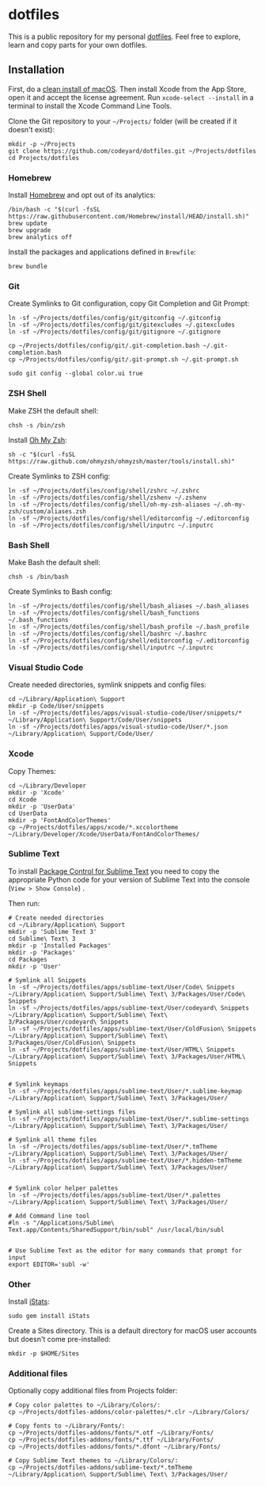 # dotfiles

This is a public repository for my personal [dotfiles](https://dotfiles.github.io/). Feel free to explore, learn and copy parts for your own dotfiles.


## Installation

First, do a [clean install of macOS](https://www.imore.com/how-do-clean-install-macos). Then install Xcode from the App Store, open it and accept the license agreement. Run `xcode-select --install` in a terminal to install the Xcode Command Line Tools.

Clone the Git repository to your `~/Projects/` folder (will be created if it doesn't exist):

```
mkdir -p ~/Projects
git clone https://github.com/codeyard/dotfiles.git ~/Projects/dotfiles
cd Projects/dotfiles
```



### Homebrew

Install [Homebrew](https://brew.sh) and opt out of its analytics:

```
/bin/bash -c "$(curl -fsSL https://raw.githubusercontent.com/Homebrew/install/HEAD/install.sh)"
brew update
brew upgrade
brew analytics off
```

Install the packages and applications defined in `Brewfile`:
```
brew bundle
```



### Git

Create Symlinks to Git configuration, copy Git Completion and Git Prompt:

```
ln -sf ~/Projects/dotfiles/config/git/gitconfig ~/.gitconfig
ln -sf ~/Projects/dotfiles/config/git/gitexcludes ~/.gitexcludes
ln -sf ~/Projects/dotfiles/config/git/gitignore ~/.gitignore

cp ~/Projects/dotfiles/config/git/.git-completion.bash ~/.git-completion.bash
cp ~/Projects/dotfiles/config/git/.git-prompt.sh ~/.git-prompt.sh

sudo git config --global color.ui true
```



### ZSH Shell

Make ZSH the default shell:
```
chsh -s /bin/zsh
```

Install [Oh My Zsh](https://ohmyz.sh):
```
sh -c "$(curl -fsSL https://raw.github.com/ohmyzsh/ohmyzsh/master/tools/install.sh)"
```


Create Symlinks to ZSH config:
```
ln -sf ~/Projects/dotfiles/config/shell/zshrc ~/.zshrc
ln -sf ~/Projects/dotfiles/config/shell/zshenv ~/.zshenv
ln -sf ~/Projects/dotfiles/config/shell/oh-my-zsh-aliases ~/.oh-my-zsh/custom/aliases.zsh
ln -sf ~/Projects/dotfiles/config/shell/editorconfig ~/.editorconfig
ln -sf ~/Projects/dotfiles/config/shell/inputrc ~/.inputrc
```



### Bash Shell

Make Bash the default shell:
```
chsh -s /bin/bash
```

Create Symlinks to Bash config:
```
ln -sf ~/Projects/dotfiles/config/shell/bash_aliases ~/.bash_aliases
ln -sf ~/Projects/dotfiles/config/shell/bash_functions ~/.bash_functions
ln -sf ~/Projects/dotfiles/config/shell/bash_profile ~/.bash_profile
ln -sf ~/Projects/dotfiles/config/shell/bashrc ~/.bashrc
ln -sf ~/Projects/dotfiles/config/shell/editorconfig ~/.editorconfig
ln -sf ~/Projects/dotfiles/config/shell/inputrc ~/.inputrc
```



### Visual Studio Code

Create needed directories, symlink snippets and config files:

```
cd ~/Library/Application\ Support
mkdir -p Code/User/snippets
ln -sf ~/Projects/dotfiles/apps/visual-studio-code/User/snippets/* ~/Library/Application\ Support/Code/User/snippets
ln -sf ~/Projects/dotfiles/apps/visual-studio-code/User/*.json ~/Library/Application\ Support/Code/User/
```





### Xcode

Copy Themes:

```
cd ~/Library/Developer
mkdir -p 'Xcode'
cd Xcode
mkdir -p 'UserData'
cd UserData
mkdir -p 'FontAndColorThemes'
cp ~/Projects/dotfiles/apps/xcode/*.xccolortheme ~/Library/Developer/Xcode/UserData/FontAndColorThemes/
```




### Sublime Text

To install [Package Control for Sublime Text](https://packagecontrol.io/installation) you need to copy the appropriate Python code for your version of Sublime Text into the console (`View > Show Console`) .

Then run:

```
# Create needed directories
cd ~/Library/Application\ Support
mkdir -p 'Sublime Text 3'
cd Sublime\ Text\ 3
mkdir -p 'Installed Packages'
mkdir -p 'Packages'
cd Packages
mkdir -p 'User'

# Symlink all Snippets
ln -sf ~/Projects/dotfiles/apps/sublime-text/User/Code\ Snippets ~/Library/Application\ Support/Sublime\ Text\ 3/Packages/User/Code\ Snippets
ln -sf ~/Projects/dotfiles/apps/sublime-text/User/codeyard\ Snippets ~/Library/Application\ Support/Sublime\ Text\ 3/Packages/User/codeyard\ Snippets
ln -sf ~/Projects/dotfiles/apps/sublime-text/User/ColdFusion\ Snippets ~/Library/Application\ Support/Sublime\ Text\ 3/Packages/User/ColdFusion\ Snippets
ln -sf ~/Projects/dotfiles/apps/sublime-text/User/HTML\ Snippets ~/Library/Application\ Support/Sublime\ Text\ 3/Packages/User/HTML\ Snippets


# Symlink keymaps
ln -sf ~/Projects/dotfiles/apps/sublime-text/User/*.sublime-keymap ~/Library/Application\ Support/Sublime\ Text\ 3/Packages/User/

# Symlink all sublime-settings files
ln -sf ~/Projects/dotfiles/apps/sublime-text/User/*.sublime-settings ~/Library/Application\ Support/Sublime\ Text\ 3/Packages/User/

# Symlink all theme files
ln -sf ~/Projects/dotfiles/apps/sublime-text/User/*.tmTheme ~/Library/Application\ Support/Sublime\ Text\ 3/Packages/User/
ln -sf ~/Projects/dotfiles/apps/sublime-text/User/*.hidden-tmTheme ~/Library/Application\ Support/Sublime\ Text\ 3/Packages/User/


# Symlink color helper palettes
ln -sf ~/Projects/dotfiles/apps/sublime-text/User/*.palettes ~/Library/Application\ Support/Sublime\ Text\ 3/Packages/User/

# Add Command line tool
#ln -s "/Applications/Sublime\ Text.app/Contents/SharedSupport/bin/subl" /usr/local/bin/subl


# Use Sublime Text as the editor for many commands that prompt for input
export EDITOR='subl -w'
```





### Other

Install [iStats](https://github.com/Chris911/iStats):
```
sudo gem install iStats
```

Create a Sites directory. This is a default directory for macOS user accounts but doesn't come pre-installed:
```
mkdir -p $HOME/Sites
```





### Additional files

Optionally copy additional files from Projects folder:
```
# Copy color palettes to ~/Library/Colors/:
cp ~/Projects/dotfiles-addons/color-palettes/*.clr ~/Library/Colors/

# Copy fonts to ~/Library/Fonts/:
cp ~/Projects/dotfiles-addons/fonts/*.otf ~/Library/Fonts/
cp ~/Projects/dotfiles-addons/fonts/*.ttf ~/Library/Fonts/
cp ~/Projects/dotfiles-addons/fonts/*.dfont ~/Library/Fonts/

# Copy Sublime Text themes to ~/Library/Colors/:
cp ~/Projects/dotfiles-addons/sublime-text/*.tmTheme ~/Library/Application\ Support/Sublime\ Text\ 3/Packages/User/
```
